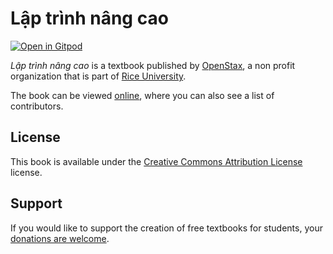# Lập trình nâng cao

[![Open in Gitpod](https://gitpod.io/button/open-in-gitpod.svg)](https://gitpod.io/from-referrer/)

_Lập trình nâng cao_ is a textbook published by [OpenStax](https://openstax.org/), a non profit organization that is part of [Rice University](https://www.rice.edu/).

The book can be viewed [online](https://github.com/cnx-user-books/cnxbook-lap-trinh-nang-cao/releases/latest), where you can also see a list of contributors.

## License
This book is available under the [Creative Commons Attribution License](./LICENSE) license.

## Support
If you would like to support the creation of free textbooks for students, your [donations are welcome](https://riceconnect.rice.edu/donation/support-openstax-banner).

